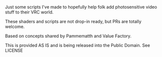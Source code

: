 Just some scripts I've made to hopefully help folk add photosensitive video stuff to their VRC world.

These shaders and scripts are not drop-in ready, but PRs are totally welcome.

Based on concepts shared by Pammematth and Value Factory.

This is provided AS IS and is being released into the Public Domain. See LICENSE
